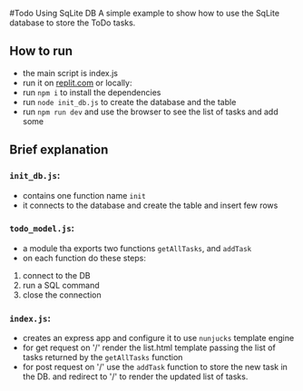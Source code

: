 #Todo Using SqLite DB
A simple example to show how to use the SqLite database to store the ToDo tasks.
## How to run
- the main script is index.js
- run it on [replit.com](https://replit.com/@alasidig/todo-db#index.js) or locally:
- run `npm i` to install the dependencies
- run `node init_db.js` to create the database and the table
- run `npm run dev` and use the browser to see the list of tasks and add some

## Brief explanation
### `init_db.js`:
- contains one function name `init`
- it connects to the database and create the table and insert few rows
### `todo_model.js`:
- a module tha exports two functions `getAllTasks`, and `addTask`
- on each function do these steps:
1. connect to the DB
2. run a SQL command 
3. close the connection
### `index.js`:
- creates an express app and configure it to use `nunjucks` template engine
- for get request on '/' render the list.html template passing the list of tasks returned by the `getAllTasks` function
- for post request on '/' use the `addTask` function to store the new task in the DB. and redirect to '/' to render the updated list of tasks.
